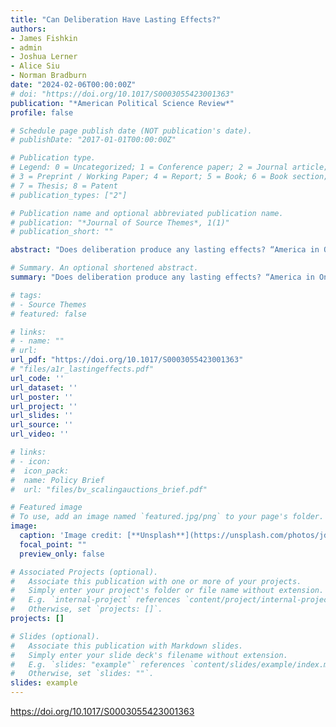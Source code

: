 ```yaml
---
title: "Can Deliberation Have Lasting Effects?"
authors:
- James Fishkin
- admin
- Joshua Lerner
- Alice Siu
- Norman Bradburn
date: "2024-02-06T00:00:00Z"
# doi: "https://doi.org/10.1017/S0003055423001363"
publication: "*American Political Science Review*"
profile: false

# Schedule page publish date (NOT publication's date).
# publishDate: "2017-01-01T00:00:00Z"

# Publication type.
# Legend: 0 = Uncategorized; 1 = Conference paper; 2 = Journal article;
# 3 = Preprint / Working Paper; 4 = Report; 5 = Book; 6 = Book section;
# 7 = Thesis; 8 = Patent
# publication_types: ["2"]

# Publication name and optional abbreviated publication name.
# publication: "*Journal of Source Themes*, 1(1)"
# publication_short: ""

abstract: "Does deliberation produce any lasting effects? “America in One Room” was a national field experiment in which more than 500 randomly selected registered voters were brought from all over the country to deliberate on five major issues facing the country. A pre-post control group was also surveyed on the same questions after the weekend and about a year later. There were significant differences in voting intention and in actual voting behavior a year later among the deliberators compared to the control group. This article accounts for these differences by showing how deliberation stimulated a latent variable of political engagement. If deliberation has lasting effects on political engagement, then it provides a rationale for attempts to scale the deliberative process to much larger numbers. The article considers methods for doing so in the context of the broader debate about mini-publics, isolated spheres of deliberation situated within a largely non-deliberative society."

# Summary. An optional shortened abstract.
summary: "Does deliberation produce any lasting effects? “America in One Room” was a national field experiment in which more than 500 randomly selected registered voters were brought from all over the country to deliberate on five major issues facing the country. A pre-post control group was also surveyed on the same questions after the weekend and about a year later. There were significant differences in voting intention and in actual voting behavior a year later among the deliberators compared to the control group. This article accounts for these differences by showing how deliberation stimulated a latent variable of political engagement. If deliberation has lasting effects on political engagement, then it provides a rationale for attempts to scale the deliberative process to much larger numbers. The article considers methods for doing so in the context of the broader debate about mini-publics, isolated spheres of deliberation situated within a largely non-deliberative society."

# tags:
# - Source Themes
# featured: false

# links:
# - name: ""
# url:
url_pdf: "https://doi.org/10.1017/S0003055423001363" 
# "files/a1r_lastingeffects.pdf"
url_code: ''
url_dataset: ''
url_poster: ''
url_project: ''
url_slides: ''
url_source: ''
url_video: ''

# links: 
# - icon:
#  icon_pack:
#  name: Policy Brief
#  url: "files/bv_scalingauctions_brief.pdf"

# Featured image
# To use, add an image named `featured.jpg/png` to your page's folder. 
image:
  caption: 'Image credit: [**Unsplash**](https://unsplash.com/photos/jdD8gXaTZsc)'
  focal_point: ""
  preview_only: false

# Associated Projects (optional).
#   Associate this publication with one or more of your projects.
#   Simply enter your project's folder or file name without extension.
#   E.g. `internal-project` references `content/project/internal-project/index.md`.
#   Otherwise, set `projects: []`.
projects: []

# Slides (optional).
#   Associate this publication with Markdown slides.
#   Simply enter your slide deck's filename without extension.
#   E.g. `slides: "example"` references `content/slides/example/index.md`.
#   Otherwise, set `slides: ""`.
slides: example
---
```




https://doi.org/10.1017/S0003055423001363
